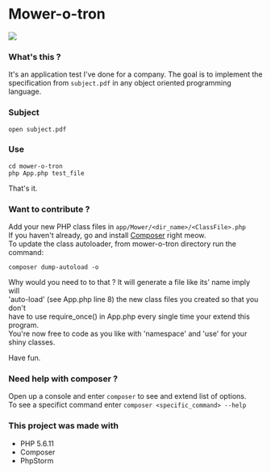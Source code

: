 # Mower-o-tron

![](http://i.imgur.com/5icdezF.jpg)

### What's this ?
It's an application test I've done for a company. The goal is to implement the  
specification from `subject.pdf` in any object oriented programming language.  


### Subject
    open subject.pdf

### Use
    cd mower-o-tron
    php App.php test_file

That's it.

### Want to contribute ?
Add your new PHP class files in `app/Mower/<dir_name>/<ClassFile>.php`  
If you haven't already, go and install [Composer](https://getcomposer.org/download/ "Download Composer") right meow.  
To update the class autoloader, from mower-o-tron directory run the command:  

	composer dump-autoload -o       

Why would you need to to that ? It will generate a file like its' name imply will  
'auto-load' (see App.php line 8) the new class files you created so that you don't  
have to use require_once() in App.php every single time your extend this program.  
You're now free to code as you like with 'namespace' and 'use' for your shiny classes.  

Have fun.  

### Need help with composer ?
Open up a console and enter `composer` to see and extend list of options.  
To see a specifict command enter `composer <specific_command> --help`

### This project was made with
- PHP 5.6.11
- Composer
- PhpStorm

